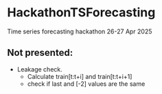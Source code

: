 # HackathonTSForecasting
Time series forecasting hackathon 26-27 Apr 2025

## Not presented:
- Leakage check.
    - Calculate train[t:t+i] and train[t:t+i+1]
    - check if last and [-2] values are the same